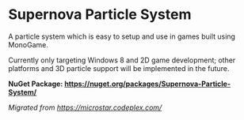 Supernova Particle System
=========================

A particle system which is easy to setup and use in games built using MonoGame.

Currently only targeting Windows 8 and 2D game development; other platforms and 3D particle support will be implemented in the future.

**NuGet Package: https://nuget.org/packages/Supernova-Particle-System/**

*Migrated from https://microstar.codeplex.com/*
